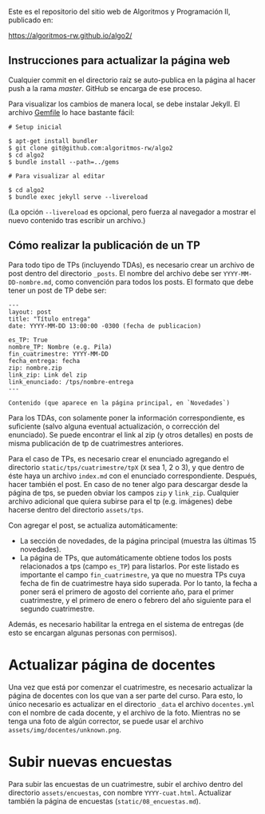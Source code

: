 Este es el repositorio del sitio web de Algoritmos y Programación II, publicado en:

<https://algoritmos-rw.github.io/algo2/>

## Instrucciones para actualizar la página web

Cualquier commit en el directorio raíz se auto-publica en la página al hacer push a la rama _master_. GitHub se encarga de ese proceso.

Para visualizar los cambios de manera local, se debe instalar Jekyll. El archivo [Gemfile](Gemfile) lo hace bastante fácil:

```
# Setup inicial

$ apt-get install bundler
$ git clone git@github.com:algoritmos-rw/algo2
$ cd algo2
$ bundle install --path=../gems

# Para visualizar al editar

$ cd algo2
$ bundle exec jekyll serve --livereload
```

(La opción `--livereload` es opcional, pero fuerza al navegador a mostrar
el nuevo contenido tras escribir un archivo.)

## Cómo realizar la publicación de un TP

Para todo tipo de TPs (incluyendo TDAs), es necesario crear un archivo de post dentro del directorio `_posts`. El nombre del archivo debe ser `YYYY-MM-DD-nombre.md`, como convención para todos los posts. El formato que debe tener un post de TP debe ser: 
```
---
layout: post
title: "Título entrega"
date: YYYY-MM-DD 13:00:00 -0300 (fecha de publicacion)

es_TP: True
nombre_TP: Nombre (e.g. Pila)
fin_cuatrimestre: YYYY-MM-DD
fecha_entrega: fecha
zip: nombre.zip
link_zip: Link del zip
link_enunciado: /tps/nombre-entrega
---

Contenido (que aparece en la página principal, en `Novedades`)
```

Para los TDAs, con solamente poner la información correspondiente, es suficiente (salvo alguna eventual actualización, o corrección del enunciado). Se puede encontrar el link al zip (y otros detalles) en posts de misma publicación de tp de cuatrimestres anteriores. 

Para el caso de TPs, es necesario crear el enunciado agregando el directorio `static/tps/cuatrimestre/tpX` (`X` sea 1, 2 o 3), y que dentro de éste haya un archivo `index.md` con el enunciado correspondiente. Después, hacer también el post. En caso de no tener algo para descargar desde la página de tps, se pueden obviar los campos `zip` y `link_zip`. Cualquier archivo adicional que quiera subirse para el tp (e.g. imágenes) debe hacerse dentro del directorio `assets/tps`. 

Con agregar el post, se actualiza automáticamente: 
- La sección de novedades, de la página principal (muestra las últimas 15 novedades).
- La página de TPs, que automáticamente obtiene todos los posts relacionados a tps (campo `es_TP`) para listarlos. Por este listado es importante el campo `fin_cuatrimestre`, ya que no muestra TPs cuya fecha de fin de cuatrimestre haya sido superada. Por lo tanto, la fecha a poner será el primero de agosto del corriente año, para el primer cuatrimestre, y el primero de enero o febrero del año siguiente para el segundo cuatrimestre. 

Además, es necesario habilitar la entrega en el sistema de entregas (de esto se encargan algunas personas con permisos).

# Actualizar página de docentes

Una vez que está por comenzar el cuatrimestre, es necesario actualizar la página de docentes con los que van a ser parte del curso. Para esto, lo único necesario es actualizar en el directorio `_data` el archivo `docentes.yml` con el nombre de cada docente, y el archivo de la foto. Mientras no se tenga una foto de algún corrector, se puede usar el archivo `assets/img/docentes/unknown.png`. 

# Subir nuevas encuestas

Para subir las encuestas de un cuatrimestre, subir el archivo dentro del directorio `assets/encuestas`, con nombre `YYYY-cuat.html`. Actualizar también la página de encuestas (`static/08_encuestas.md`).

